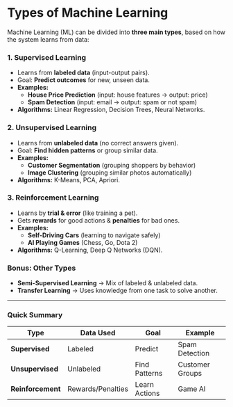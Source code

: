 # **Types of Machine Learning**  

Machine Learning (ML) can be divided into **three main types**, based on how the system learns from data:  

### **1. Supervised Learning**  
- Learns from **labeled data** (input-output pairs).  
- Goal: **Predict outcomes** for new, unseen data.  
- **Examples:**  
  - **House Price Prediction** (input: house features → output: price)  
  - **Spam Detection** (input: email → output: spam or not spam)  
- **Algorithms:** Linear Regression, Decision Trees, Neural Networks.  

### **2. Unsupervised Learning**  
- Learns from **unlabeled data** (no correct answers given).  
- Goal: **Find hidden patterns** or group similar data.  
- **Examples:**  
  - **Customer Segmentation** (grouping shoppers by behavior)  
  - **Image Clustering** (grouping similar photos automatically)  
- **Algorithms:** K-Means, PCA, Apriori.  

### **3. Reinforcement Learning**  
- Learns by **trial & error** (like training a pet).  
- Gets **rewards** for good actions & **penalties** for bad ones.  
- **Examples:**  
  - **Self-Driving Cars** (learning to navigate safely)  
  - **AI Playing Games** (Chess, Go, Dota 2)  
- **Algorithms:** Q-Learning, Deep Q Networks (DQN).  

### **Bonus: Other Types**  
- **Semi-Supervised Learning**  → Mix of labeled & unlabeled data.  
- **Transfer Learning** → Uses knowledge from one task to solve another.  

---  
### **Quick Summary**  
| Type | Data Used | Goal | Example |  
|------|-----------|------|---------|  
| **Supervised**  | Labeled | Predict | Spam Detection |  
| **Unsupervised**  | Unlabeled | Find Patterns | Customer Groups |  
| **Reinforcement**  | Rewards/Penalties | Learn Actions | Game AI |  

